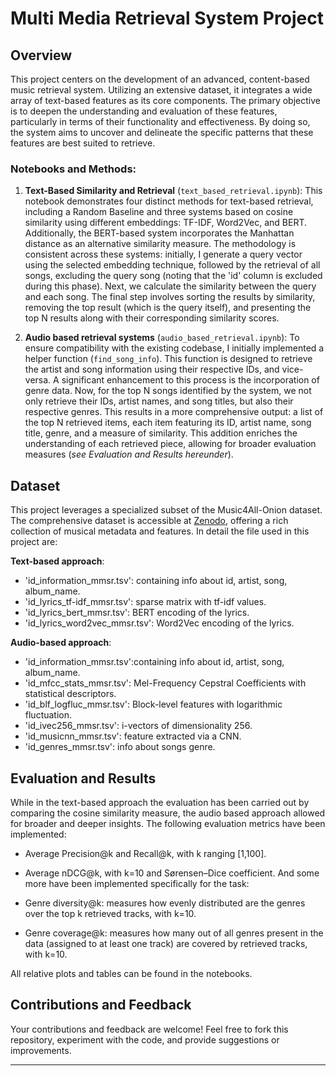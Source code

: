 Multi Media Retrieval System Project
===============================

Overview
--------

This project centers on the development of an advanced, content-based music retrieval system. Utilizing an extensive dataset, it integrates a wide array of text-based features as its core components. The primary objective is to deepen the understanding and evaluation of these features, particularly in terms of their functionality and effectiveness. By doing so, the system aims to uncover and delineate the specific patterns that these features are best suited to retrieve. 

### Notebooks and Methods:

1.  **Text-Based Similarity and Retrieval** (`text_based_retrieval.ipynb`): This notebook demonstrates four distinct methods for text-based retrieval, including a Random Baseline and three systems based on cosine similarity using different embeddings: TF-IDF, Word2Vec, and BERT. Additionally, the BERT-based system incorporates the Manhattan distance as an alternative similarity measure. The methodology is consistent across these systems: initially, I generate a query vector using the selected embedding technique, followed by the retrieval of all songs, excluding the query song (noting that the 'id' column is excluded during this phase). Next, we calculate the similarity between the query and each song. The final step involves sorting the results by similarity, removing the top result (which is the query itself), and presenting the top N results along with their corresponding similarity scores.

2. **Audio based retrieval systems** (`audio_based_retrieval.ipynb`): To ensure compatibility with the existing codebase, I initially implemented a helper function (`find_song_info`). This function is designed to retrieve the artist and song information using their respective IDs, and vice-versa. A significant enhancement to this process is the incorporation of genre data. Now, for the top N songs identified by the system, we not only retrieve their IDs, artist names, and song titles, but also their respective genres. This results in a more comprehensive output: a list of the top N retrieved items, each item featuring its ID, artist name, song title, genre, and a measure of similarity. This addition enriches the understanding of each retrieved piece, allowing for broader evaluation measures (*see Evaluation and Results hereunder*).

Dataset
-------
This project leverages a specialized subset of the Music4All-Onion dataset. The comprehensive dataset is accessible at [Zenodo](https://zenodo.org/record/6609677#.Y0ff7XZBxD8), offering a rich collection of musical metadata and features.
In detail the file used in this project are:

**Text-based approach**: 
*  'id_information_mmsr.tsv': containing info about id,	artist,	song,	album_name.
*  'id_lyrics_tf-idf_mmsr.tsv': sparse matrix with tf-idf values.
*  'id_lyrics_bert_mmsr.tsv': BERT encoding of the lyrics.
*  'id_lyrics_word2vec_mmsr.tsv': Word2Vec encoding of the lyrics.

**Audio-based approach**: 

*  'id_information_mmsr.tsv':containing info about id,	artist,	song,	album_name.
*  'id_mfcc_stats_mmsr.tsv': Mel-Frequency Cepstral Coefficients with statistical descriptors.
*  'id_blf_logfluc_mmsr.tsv': Block-level features with logarithmic fluctuation.
*  'id_ivec256_mmsr.tsv': i-vectors of dimensionality 256.
*  'id_musicnn_mmsr.tsv': feature extracted via a CNN.
*  'id_genres_mmsr.tsv': info about songs genre.

Evaluation and Results
----------------------

While in the text-based approach the evaluation has been carried out by comparing the cosine similarity measure, the audio based approach allowed for broader and deeper insights. The following evaluation metrics have been implemented:

*  Average Precision@k and Recall@k, with k ranging [1,100].
*  Average nDCG@k, with k=10 and Sørensen–Dice coefficient.
And some more have been implemented specifically for the task:

*  Genre diversity@k: measures how evenly distributed are the genres over the top k retrieved tracks, with k=10.
*  Genre coverage@k: measures how many out of all genres present in the data (assigned to at least one track) are covered by retrieved tracks, with k=10.

All relative plots and tables can be found in the notebooks.



Contributions and Feedback
--------------------------

Your contributions and feedback are welcome! Feel free to fork this repository, experiment with the code, and provide suggestions or improvements.

* * *
